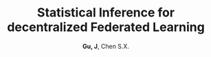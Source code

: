 ---
title: "Statistical Inference for decentralized Federated Learning"
collection: publications
permalink: /publication/AOS_2023
author: <strong>Gu, J</strong>, Chen S.X. 
conf: 'submitted to the Annals of Statistics'
conf_shortname: 'AOS'
year: 2023
additional: true
---